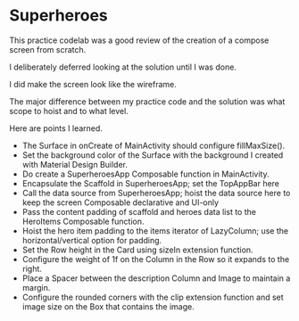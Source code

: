 # Superheroes

This practice codelab was a good review of the creation of a compose screen from scratch.

I deliberately deferred looking at the solution until I was done.

I did make the screen look like the wireframe.

The major difference between my practice code and the solution was what scope to hoist and to what level.

Here are points I learned.

- The Surface in onCreate of MainActivity should configure fillMaxSize().
- Set the background color of the Surface with the background I created with Material Design Builder.
- Do create a SuperheroesApp Composable function in MainActivity.
- Encapsulate the Scaffold in SuperheroesApp; set the TopAppBar here
- Call the data source from SuperheroesApp; hoist the data source here to keep the screen Composable declarative and UI-only
- Pass the content padding of scaffold and heroes data list to the HeroItems Composable function.
- Hoist the hero item padding to the items iterator of LazyColumn; use the horizontal/vertical option for padding.
- Set the Row height in the Card using sizeIn extension function.
- Configure the weight of 1f on the Column in the Row so it expands to the right.
- Place a Spacer between the description Column and Image to maintain a margin.
- Configure the rounded corners with the clip extension function and set image size on the Box that contains the image.

